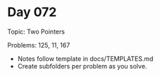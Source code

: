 # Day 072

Topic: Two Pointers

Problems: 125, 11, 167

- Notes follow template in docs/TEMPLATES.md
- Create subfolders per problem as you solve.